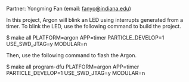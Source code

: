 Partner: Yongming Fan (email: fanyo@indiana.edu)

In this project, Argon will blink an LED using interrupts generated from a timer. To blink the LED, use the following command to build the project.

$ make all PLATFORM=argon APP=timer PARTICLE_DEVELOP=1 USE_SWD_JTAG=y MODULAR=n

Then, use the following command to flash the Argon.

$ make all program-dfu PLATFORM=argon APP=timer PARTICLE_DEVELOP=1 USE_SWD_JTAG=y MODULAR=n
